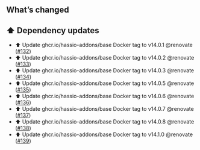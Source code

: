 ## What’s changed

## ⬆️ Dependency updates

- ⬆️ Update ghcr.io/hassio-addons/base Docker tag to v14.0.1 @renovate ([#132](https://github.com/hassio-addons/addon-chrony/pull/132))
- ⬆️ Update ghcr.io/hassio-addons/base Docker tag to v14.0.2 @renovate ([#133](https://github.com/hassio-addons/addon-chrony/pull/133))
- ⬆️ Update ghcr.io/hassio-addons/base Docker tag to v14.0.3 @renovate ([#134](https://github.com/hassio-addons/addon-chrony/pull/134))
- ⬆️ Update ghcr.io/hassio-addons/base Docker tag to v14.0.5 @renovate ([#135](https://github.com/hassio-addons/addon-chrony/pull/135))
- ⬆️ Update ghcr.io/hassio-addons/base Docker tag to v14.0.6 @renovate ([#136](https://github.com/hassio-addons/addon-chrony/pull/136))
- ⬆️ Update ghcr.io/hassio-addons/base Docker tag to v14.0.7 @renovate ([#137](https://github.com/hassio-addons/addon-chrony/pull/137))
- ⬆️ Update ghcr.io/hassio-addons/base Docker tag to v14.0.8 @renovate ([#138](https://github.com/hassio-addons/addon-chrony/pull/138))
- ⬆️ Update ghcr.io/hassio-addons/base Docker tag to v14.1.0 @renovate ([#139](https://github.com/hassio-addons/addon-chrony/pull/139))
